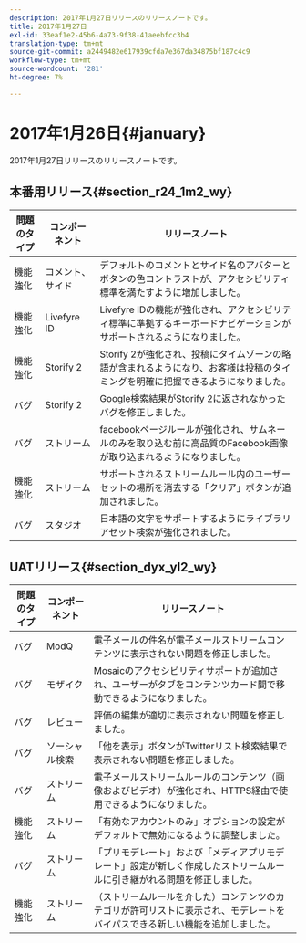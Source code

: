 ```yaml
---
description: 2017年1月27日リリースのリリースノートです。
title: 2017年1月27日
exl-id: 33eaf1e2-45b6-4a73-9f38-41aeebfcc3b4
translation-type: tm+mt
source-git-commit: a2449482e617939cfda7e367da34875bf187c4c9
workflow-type: tm+mt
source-wordcount: '281'
ht-degree: 7%

---
```


# 2017年1月26日{#january}

2017年1月27日リリースのリリースノートです。

## 本番用リリース{#section_r24_1m2_wy}

| 問題のタイプ | コンポーネント | リリースノート |
|--- |--- |--- |
| 機能強化 | コメント、サイド | デフォルトのコメントとサイド名のアバターとボタンの色コントラストが、アクセシビリティ標準を満たすように増加しました。 |
| 機能強化 | Livefyre ID | Livefyre IDの機能が強化され、アクセシビリティ標準に準拠するキーボードナビゲーションがサポートされるようになりました。 |
| 機能強化 | Storify 2 | Storify 2が強化され、投稿にタイムゾーンの略語が含まれるようになり、お客様は投稿のタイミングを明確に把握できるようになりました。 |
| バグ | Storify 2 | Google検索結果がStorify 2に返されなかったバグを修正しました。 |
| バグ | ストリーム | facebookページルールが強化され、サムネールのみを取り込む前に高品質のFacebook画像が取り込まれるようになりました。 |
| 機能強化 | ストリーム | サポートされるストリームルール内のユーザーセットの場所を消去する「クリア」ボタンが追加されました。 |
| バグ | スタジオ | 日本語の文字をサポートするようにライブラリアセット検索が強化されました。 |


## UATリリース{#section_dyx_yl2_wy}

| 問題のタイプ | コンポーネント | リリースノート |
|--- |--- |--- |
| バグ | ModQ | 電子メールの件名が電子メールストリームコンテンツに表示されない問題を修正しました。 |
| バグ | モザイク | Mosaicのアクセシビリティサポートが追加され、ユーザーがタブをコンテンツカード間で移動できるようになりました。 |
| バグ | レビュー | 評価の編集が適切に表示されない問題を修正しました。 |
| バグ | ソーシャル検索 | 「他を表示」ボタンがTwitterリスト検索結果で表示されない問題を修正しました。 |
| バグ | ストリーム | 電子メールストリームルールのコンテンツ（画像およびビデオ）が強化され、HTTPS経由で使用できるようになりました。 |
| 機能強化 | ストリーム | 「有効なアカウントのみ」オプションの設定がデフォルトで無効になるように調整しました。 |
| バグ | ストリーム | 「プリモデレート」および「メディアプリモデレート」設定が新しく作成したストリームルールに引き継がれる問題を修正しました。 |
| 機能強化 | ストリーム | （ストリームルールを介した）コンテンツのカテゴリが許可リストに表示され、モデレートをバイパスできる新しい機能を追加しました。 |
